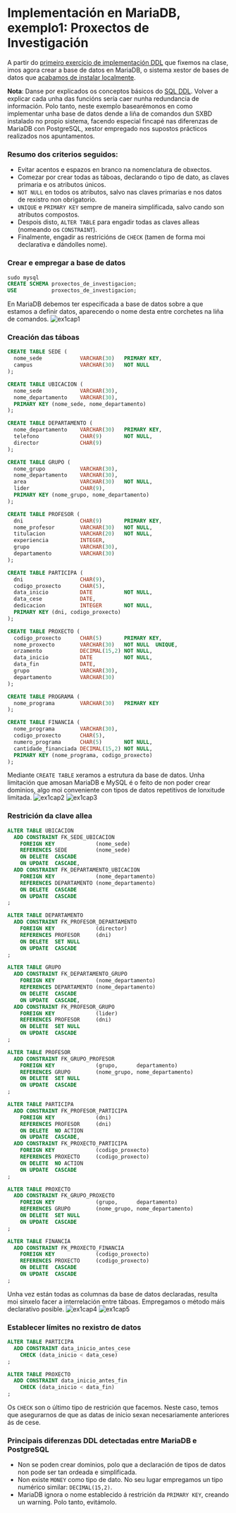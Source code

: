 # Implementación en MariaDB, exemplo1: Proxectos de Investigación

A partir do [primeiro exercicio de implementación DDL](https://github.com/davidgchaves/first-steps-with-git-and-github-wirtz-asir1-and-dam1/tree/master/exercicios-ddl/1-proxectos-de-investigacion) que fixemos na clase, imos agora crear a base de datos en MariaDB, o sistema xestor de bases de datos que [acabamos de instalar localmente](instalacionMariaDB.md).

**Nota**: Danse por explicados os conceptos básicos do [SQL DDL](DDL.md). Volver a explicar cada unha das funcións sería caer nunha redundancia de información. Polo tanto, neste exemplo basearémonos en como implementar unha base de datos dende a liña de comandos dun SXBD instalado no propio sistema, facendo especial fincapé nas diferenzas de MariaDB con PostgreSQL, xestor empregado nos supostos prácticos realizados nos apuntamentos. 

### Resumo dos criterios seguidos: 

- Evitar acentos e espazos en branco na nomenclatura de obxectos.
- Comezar por crear todas as táboas, declarando o tipo de dato, as claves primaria e os atributos únicos.
- ```NOT NULL``` en todos os atributos, salvo nas claves primarias e nos datos de rexistro non obrigatorio. 
- ```UNIQUE``` e ```PRIMARY KEY``` sempre de maneira simplificada, salvo cando son atributos compostos.
- Despois disto, ```ALTER TABLE``` para engadir todas as claves alleas (nomeando os ```CONSTRAINT```).
- Finalmente, engadir as restricións de ```CHECK``` (tamen de forma moi declarativa e dándolles nome).

### Crear e empregar a base de datos

```sql
sudo mysql
CREATE SCHEMA proxectos_de_investigacion;
USE           proxectos_de_investigacion;
```
En MariaDB debemos ter especificada a base de datos sobre a que estamos a definir datos, aparecendo o nome desta entre corchetes na liña de comandos. 
![ex1cap1](/img/ex1cap1.PNG)

### Creación das táboas

```sql
CREATE TABLE SEDE (
  nome_sede            VARCHAR(30)   PRIMARY KEY,
  campus               VARCHAR(30)   NOT NULL
);

CREATE TABLE UBICACION (
  nome_sede            VARCHAR(30),
  nome_departamento    VARCHAR(30),
  PRIMARY KEY (nome_sede, nome_departamento)
);

CREATE TABLE DEPARTAMENTO (
  nome_departamento    VARCHAR(30)   PRIMARY KEY,
  telefono             CHAR(9)       NOT NULL,
  director             CHAR(9)
);

CREATE TABLE GRUPO (
  nome_grupo           VARCHAR(30),
  nome_departamento    VARCHAR(30),
  area                 VARCHAR(30)   NOT NULL,
  lider                CHAR(9),
  PRIMARY KEY (nome_grupo, nome_departamento)
);

CREATE TABLE PROFESOR (
  dni                  CHAR(9)       PRIMARY KEY,
  nome_profesor        VARCHAR(30)   NOT NULL, 
  titulacion           VARCHAR(20)   NOT NULL,
  experiencia          INTEGER,
  grupo                VARCHAR(30),
  departamento         VARCHAR(30)
);

CREATE TABLE PARTICIPA (
  dni                  CHAR(9),
  codigo_proxecto      CHAR(5),
  data_inicio          DATE          NOT NULL,
  data_cese            DATE,
  dedicacion           INTEGER       NOT NULL,
  PRIMARY KEY (dni, codigo_proxecto)
);

CREATE TABLE PROXECTO (
  codigo_proxecto      CHAR(5)       PRIMARY KEY,
  nome_proxecto        VARCHAR(30)   NOT NULL  UNIQUE,
  orzamento            DECIMAL(15,2) NOT NULL,
  data_inicio          DATE          NOT NULL,
  data_fin             DATE,
  grupo                VARCHAR(30),
  departamento         VARCHAR(30)
);

CREATE TABLE PROGRAMA (
  nome_programa        VARCHAR(30)   PRIMARY KEY
);

CREATE TABLE FINANCIA (
  nome_programa        VARCHAR(30),
  codigo_proxecto      CHAR(5),
  numero_programa      CHAR(5)       NOT NULL,
  cantidade_financiada DECIMAL(15,2) NOT NULL,
  PRIMARY KEY (nome_programa, codigo_proxecto)
);
```
Mediante ```CREATE TABLE``` xeramos a estrutura da base de datos. Unha limitación que amosan MariaDB e MySQL é o feito de non poder crear dominios, algo moi conveniente con tipos de datos repetitivos de lonxitude limitada.
![ex1cap2](/img/ex1cap2.PNG)
![ex1cap3](/img/ex1cap3.PNG)

### Restrición da clave allea

```sql
ALTER TABLE UBICACION
  ADD CONSTRAINT FK_SEDE_UBICACION
    FOREIGN KEY             (nome_sede)
    REFERENCES SEDE         (nome_sede)
    ON DELETE  CASCADE
    ON UPDATE  CASCADE,
  ADD CONSTRAINT FK_DEPARTAMENTO_UBICACION
    FOREIGN KEY             (nome_departamento)
    REFERENCES DEPARTAMENTO (nome_departamento)
    ON DELETE  CASCADE
    ON UPDATE  CASCADE
;

ALTER TABLE DEPARTAMENTO
  ADD CONSTRAINT FK_PROFESOR_DEPARTAMENTO
    FOREIGN KEY             (director)
    REFERENCES PROFESOR     (dni)
    ON DELETE  SET NULL
    ON UPDATE  CASCADE
;

ALTER TABLE GRUPO
  ADD CONSTRAINT FK_DEPARTAMENTO_GRUPO
    FOREIGN KEY             (nome_departamento)
    REFERENCES DEPARTAMENTO (nome_departamento)
    ON DELETE  CASCADE 
    ON UPDATE  CASCADE,
  ADD CONSTRAINT FK_PROFESOR_GRUPO
    FOREIGN KEY             (lider)
    REFERENCES PROFESOR     (dni)
    ON DELETE  SET NULL
    ON UPDATE  CASCADE
;

ALTER TABLE PROFESOR
  ADD CONSTRAINT FK_GRUPO_PROFESOR
    FOREIGN KEY             (grupo,      departamento)
    REFERENCES GRUPO        (nome_grupo, nome_departamento)
    ON DELETE  SET NULL
    ON UPDATE  CASCADE
;

ALTER TABLE PARTICIPA
  ADD CONSTRAINT FK_PROFESOR_PARTICIPA
    FOREIGN KEY             (dni)
    REFERENCES PROFESOR     (dni)
    ON DELETE  NO ACTION
    ON UPDATE  CASCADE,
  ADD CONSTRAINT FK_PROXECTO_PARTICIPA
    FOREIGN KEY             (codigo_proxecto)
    REFERENCES PROXECTO     (codigo_proxecto)
    ON DELETE  NO ACTION
    ON UPDATE  CASCADE
;

ALTER TABLE PROXECTO
  ADD CONSTRAINT FK_GRUPO_PROXECTO
    FOREIGN KEY             (grupo,      departamento)
    REFERENCES GRUPO        (nome_grupo, nome_departamento)
    ON DELETE  SET NULL
    ON UPDATE  CASCADE
;

ALTER TABLE FINANCIA 
  ADD CONSTRAINT FK_PROXECTO_FINANCIA
    FOREIGN KEY             (codigo_proxecto)
    REFERENCES PROXECTO     (codigo_proxecto)
    ON DELETE  CASCADE
    ON UPDATE  CASCADE
;
```
Unha vez están todas as columnas da base de datos declaradas, resulta moi sinxelo facer a interrelación entre táboas. Empregamos o método máis declarativo posible.
![ex1cap4](/img/ex1cap4.PNG)
![ex1cap5](/img/ex1cap5.PNG)

### Establecer límites no rexistro de datos

```sql
ALTER TABLE PARTICIPA
  ADD CONSTRAINT data_inicio_antes_cese
    CHECK (data_inicio < data_cese)
;

ALTER TABLE PROXECTO
  ADD CONSTRAINT data_inicio_antes_fin
    CHECK (data_inicio < data_fin)
;
```
Os ```CHECK``` son o último tipo de restrición que facemos. Neste caso, temos que asegurarnos de que as datas de inicio sexan necesariamente anteriores ás de cese.

### Principais diferenzas DDL detectadas entre MariaDB e PostgreSQL

- Non se poden crear dominios, polo que a declaración de tipos de datos non pode ser tan ordeada e simplificada.
- Non existe ```MONEY``` como tipo de dato. No seu lugar empregamos un tipo numérico similar: ```DECIMAL(15,2)```.
- MariaDB ignora o nome establecido á restrición da ```PRIMARY KEY```, creando un warning. Polo tanto, evitámolo.
